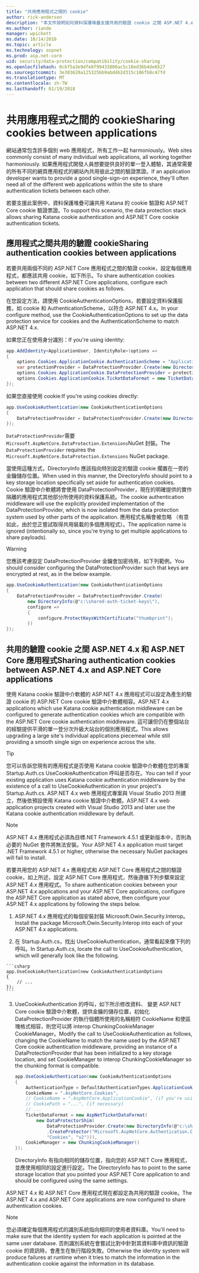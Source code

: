 ```yaml
---
title: "共用應用程式之間的 cookie"
author: rick-anderson
description: "本文件說明如何資料保護堆疊支援共用的驗證 cookie 之間 ASP.NET 4.x 和 ASP.NET Core 應用程式。"
ms.author: riande
manager: wpickett
ms.date: 10/14/2016
ms.topic: article
ms.technology: aspnet
ms.prod: asp.net-core
uid: security/data-protection/compatibility/cookie-sharing
ms.openlocfilehash: 0cbf5a3e9dfe8f99433800ac5c10ed36b4de6527
ms.sourcegitcommit: 3e303620a125325bb9abd4b2d315c106fb8c47fd
ms.translationtype: MT
ms.contentlocale: zh-TW
ms.lasthandoff: 01/19/2018
---
```

# <a name="sharing-cookies-between-applications"></a><span data-ttu-id="0396e-103">共用應用程式之間的 cookie</span><span class="sxs-lookup"><span data-stu-id="0396e-103">Sharing cookies between applications</span></span>

<span data-ttu-id="0396e-104">網站通常包含許多個別 web 應用程式，所有工作一起 harmoniously。</span><span class="sxs-lookup"><span data-stu-id="0396e-104">Web sites commonly consist of many individual web applications, all working together harmoniously.</span></span> <span data-ttu-id="0396e-105">如果應用程式開發人員想要提供良好的單一登入體驗，其通常需要的所有不同的網頁應用程式的網站內共用彼此之間的驗證票證。</span><span class="sxs-lookup"><span data-stu-id="0396e-105">If an application developer wants to provide a good single-sign-on experience, they'll often need all of the different web applications within the site to share authentication tickets between each other.</span></span>

<span data-ttu-id="0396e-106">若要支援此案例中，資料保護堆疊可讓共用 Katana 的 cookie 驗證和 ASP.NET Core cookie 驗證票證。</span><span class="sxs-lookup"><span data-stu-id="0396e-106">To support this scenario, the data protection stack allows sharing Katana cookie authentication and ASP.NET Core cookie authentication tickets.</span></span>

## <a name="sharing-authentication-cookies-between-applications"></a><span data-ttu-id="0396e-107">應用程式之間共用的驗證 cookie</span><span class="sxs-lookup"><span data-stu-id="0396e-107">Sharing authentication cookies between applications</span></span>

<span data-ttu-id="0396e-108">若要共用兩個不同的 ASP.NET Core 應用程式之間的驗證 cookie，設定每個應用程式，都應該共用 cookie，如下所示。</span><span class="sxs-lookup"><span data-stu-id="0396e-108">To share authentication cookies between two different ASP.NET Core applications, configure each application that should share cookies as follows.</span></span>

<span data-ttu-id="0396e-109">在您設定方法，請使用 CookieAuthenticationOptions，若要設定資料保護服務，如 cookie 和 AuthenticationScheme，以符合 ASP.NET 4.x。</span><span class="sxs-lookup"><span data-stu-id="0396e-109">In your configure method, use the CookieAuthenticationOptions to set up the data protection service for cookies and the AuthenticationScheme to match ASP.NET 4.x.</span></span>

<span data-ttu-id="0396e-110">如果您正在使用身分識別：</span><span class="sxs-lookup"><span data-stu-id="0396e-110">If you're using identity:</span></span>

```csharp
app.AddIdentity<ApplicationUser, IdentityRole>(options =>
{
    options.Cookies.ApplicationCookie.AuthenticationScheme = "ApplicationCookie";
    var protectionProvider = DataProtectionProvider.Create(new DirectoryInfo(@"c:\shared-auth-ticket-keys\"));
    options.Cookies.ApplicationCookie.DataProtectionProvider = protectionProvider;
    options.Cookies.ApplicationCookie.TicketDataFormat = new TicketDataFormat(protectionProvider.CreateProtector("Microsoft.AspNetCore.Authentication.Cookies.CookieAuthenticationMiddleware", "Cookies", "v2"));
});
```

<span data-ttu-id="0396e-111">如果您直接使用 cookie:</span><span class="sxs-lookup"><span data-stu-id="0396e-111">If you're using cookies directly:</span></span>

```csharp
app.UseCookieAuthentication(new CookieAuthenticationOptions
{
    DataProtectionProvider = DataProtectionProvider.Create(new DirectoryInfo(@"c:\shared-auth-ticket-keys\"))
});
```
   
<span data-ttu-id="0396e-112">`DataProtectionProvider`需要`Microsoft.AspNetCore.DataProtection.Extensions`NuGet 封裝。</span><span class="sxs-lookup"><span data-stu-id="0396e-112">The `DataProtectionProvider` requires the `Microsoft.AspNetCore.DataProtection.Extensions` NuGet package.</span></span>

<span data-ttu-id="0396e-113">當使用這種方式，DirectoryInfo 應該指向特別設定的驗證 cookie 擱置在一旁的金鑰儲存位置。</span><span class="sxs-lookup"><span data-stu-id="0396e-113">When used in this manner, the DirectoryInfo should point to a key storage location specifically set aside for authentication cookies.</span></span> <span data-ttu-id="0396e-114">Cookie 驗證中介軟體將會使用 DataProtectionProvider，現在的明確提供的實作隔離的應用程式其他部分所使用的資料保護系統。</span><span class="sxs-lookup"><span data-stu-id="0396e-114">The cookie authentication middleware will use the explicitly provided implementation of the DataProtectionProvider, which is now isolated from the data protection system used by other parts of the application.</span></span> <span data-ttu-id="0396e-115">應用程式名稱會被忽略 （有意如此，由於您正嘗試取得共用裝載的多個應用程式）。</span><span class="sxs-lookup"><span data-stu-id="0396e-115">The application name is ignored (intentionally so, since you're trying to get multiple applications to share payloads).</span></span>

>[!WARNING]
><span data-ttu-id="0396e-116">您應該考慮設定 DataProtectionProvider 金鑰會加密待用，如下列範例。</span><span class="sxs-lookup"><span data-stu-id="0396e-116">You should consider configuring the DataProtectionProvider such that keys are encrypted at rest, as in the below example.</span></span>
>
>
>  ```csharp
>  app.UseCookieAuthentication(new CookieAuthenticationOptions
>  {
>      DataProtectionProvider = DataProtectionProvider.Create(
>          new DirectoryInfo(@"c:\shared-auth-ticket-keys\"),
>          configure =>
>          {
>              configure.ProtectKeysWithCertificate("thumbprint");
>          })
>  });
>  ```

## <a name="sharing-authentication-cookies-between-aspnet-4x-and-aspnet-core-applications"></a><span data-ttu-id="0396e-117">共用的驗證 cookie 之間 ASP.NET 4.x 和 ASP.NET Core 應用程式</span><span class="sxs-lookup"><span data-stu-id="0396e-117">Sharing authentication cookies between ASP.NET 4.x and ASP.NET Core applications</span></span>

<span data-ttu-id="0396e-118">使用 Katana cookie 驗證中介軟體的 ASP.NET 4.x 應用程式可以設定為產生的驗證 cookie 的 ASP.NET Core cookie 驗證中介軟體相容。</span><span class="sxs-lookup"><span data-stu-id="0396e-118">ASP.NET 4.x applications which use Katana cookie authentication middleware can be configured to generate authentication cookies which are compatible with the ASP.NET Core cookie authentication middleware.</span></span> <span data-ttu-id="0396e-119">這可讓但仍在整個站台的經驗提供平滑的單一登分次升級大站台的個別應用程式。</span><span class="sxs-lookup"><span data-stu-id="0396e-119">This allows upgrading a large site's individual applications piecemeal while still providing a smooth single sign on experience across the site.</span></span>

>[!TIP]
> <span data-ttu-id="0396e-120">您可以告訴您現有的應用程式是否使用 Katana cookie 驗證中介軟體在您的專案 Startup.Auth.cs UseCookieAuthentication 呼叫是否存在。</span><span class="sxs-lookup"><span data-stu-id="0396e-120">You can tell if your existing application uses Katana cookie authentication middleware by the existence of a call to UseCookieAuthentication in your project's Startup.Auth.cs.</span></span> <span data-ttu-id="0396e-121">ASP.NET 4.x web 應用程式專案與 Visual Studio 2013 所建立，然後依預設使用 Katana cookie 驗證中介軟體。</span><span class="sxs-lookup"><span data-stu-id="0396e-121">ASP.NET 4.x web application projects created with Visual Studio 2013 and later use the Katana cookie authentication middleware by default.</span></span>

> [!NOTE]
> <span data-ttu-id="0396e-122">ASP.NET 4.x 應用程式必須為目標.NET Framework 4.5.1 或更新版本中，否則為必要的 NuGet 套件將無法安裝。</span><span class="sxs-lookup"><span data-stu-id="0396e-122">Your ASP.NET 4.x application must target .NET Framework 4.5.1 or higher, otherwise the necessary NuGet packages will fail to install.</span></span>

<span data-ttu-id="0396e-123">若要共用您的 ASP.NET 4.x 應用程式和 ASP.NET Core 應用程式之間的驗證 cookie，如上所述，設定 ASP.NET Core 應用程式，然後遵循下列步驟來設定 ASP.NET 4.x 應用程式。</span><span class="sxs-lookup"><span data-stu-id="0396e-123">To share authentication cookies between your ASP.NET 4.x applications and your ASP.NET Core applications, configure the ASP.NET Core application as stated above, then configure your ASP.NET 4.x applications by following the steps below.</span></span>

1.  <span data-ttu-id="0396e-124">ASP.NET 4.x 應用程式的每個安裝封裝 Microsoft.Owin.Security.Interop。</span><span class="sxs-lookup"><span data-stu-id="0396e-124">Install the package Microsoft.Owin.Security.Interop into each of your ASP.NET 4.x applications.</span></span>

2.   <span data-ttu-id="0396e-125">在 Startup.Auth.cs，找出 UseCookieAuthentication，通常看起來像下列的呼叫。</span><span class="sxs-lookup"><span data-stu-id="0396e-125">In Startup.Auth.cs, locate the call to UseCookieAuthentication, which will generally look like the following.</span></span>

    ```csharp
    app.UseCookieAuthentication(new CookieAuthenticationOptions
    {
        // ...
    });
    ```
    
3.  <span data-ttu-id="0396e-126">UseCookieAuthentication 的呼叫，如下所示修改資料、 變更 ASP.NET Core cookie 驗證中介軟體，提供金鑰的儲存位置，初始化 DataProtectionProvider 的執行個體所使用的名稱相符 CookieName 和使區塊格式相容，則您可以將 interop ChunkingCookieManager CookieManager。</span><span class="sxs-lookup"><span data-stu-id="0396e-126">Modify the call to UseCookieAuthentication as follows, changing the CookieName to match the name used by the ASP.NET Core cookie authentication middleware, providing an instance of a DataProtectionProvider that has been initialized to a key storage location, and set CookieManager to interop ChunkingCookieManager so the chunking format is compatible.</span></span>

    ```csharp
    app.UseCookieAuthentication(new CookieAuthenticationOptions
    {
        AuthenticationType = DefaultAuthenticationTypes.ApplicationCookie,
        CookieName = ".AspNetCore.Cookies",
        // CookieName = ".AspNetCore.ApplicationCookie", (if you're using identity)
        // CookiePath = "...", (if necessary)
        // ...
        TicketDataFormat = new AspNetTicketDataFormat(
            new DataProtectorShim(
                DataProtectionProvider.Create(new DirectoryInfo(@"c:\shared-auth-ticket-keys\"))
                .CreateProtector("Microsoft.AspNetCore.Authentication.Cookies.CookieAuthenticationMiddleware",
                "Cookies", "v2"))),
        CookieManager = new ChunkingCookieManager()
    });
    ```
    <span data-ttu-id="0396e-127">DirectoryInfo 有指向相同的儲存位置，指向您的 ASP.NET Core 應用程式，並應使用相同的設定進行設定。</span><span class="sxs-lookup"><span data-stu-id="0396e-127">The DirectoryInfo has to point to the same storage location that you pointed your ASP.NET Core application to and should be configured using the same settings.</span></span>

<span data-ttu-id="0396e-128">ASP.NET 4.x 和 ASP.NET Core 應用程式現在都設定為共用的驗證 cookie。</span><span class="sxs-lookup"><span data-stu-id="0396e-128">The ASP.NET 4.x and ASP.NET Core applications are now configured to share authentication cookies.</span></span>

> [!NOTE]
> <span data-ttu-id="0396e-129">您必須確定每個應用程式的識別系統指向相同的使用者資料庫。</span><span class="sxs-lookup"><span data-stu-id="0396e-129">You'll need to make sure that the identity system for each application is pointed at the same user database.</span></span> <span data-ttu-id="0396e-130">否則識別系統在會嘗試比對中針對其資料庫中資訊的驗證 cookie 的資訊時，會產生在執行階段失敗。</span><span class="sxs-lookup"><span data-stu-id="0396e-130">Otherwise the identity system will produce failures at runtime when it tries to match the information in the authentication cookie against the information in its database.</span></span>
